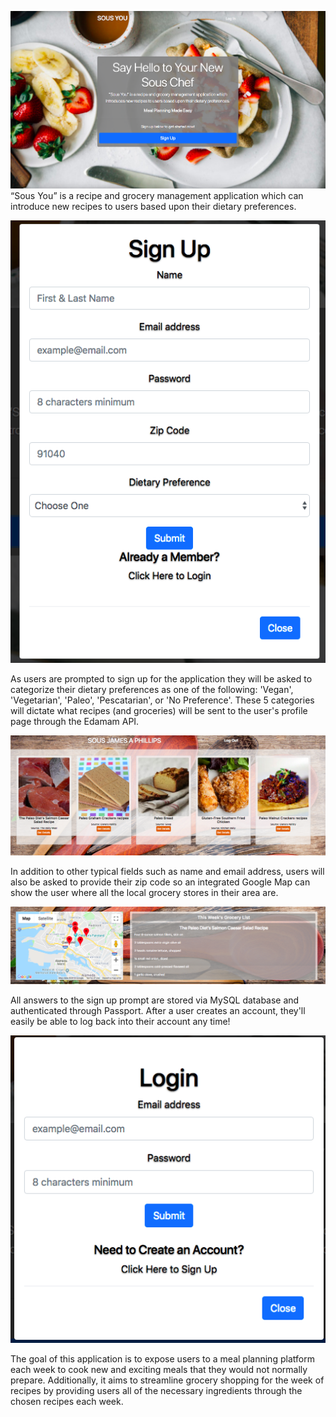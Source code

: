 ![Home Page](./public/images/home_page.png) 
“Sous You” is a recipe and grocery management application which can introduce new recipes to users based upon their dietary preferences. 

![Sign Up](./public/images/sign_up.png)

As users are prompted to sign up for the application they will be asked to categorize their dietary preferences as one of the following: 'Vegan', 'Vegetarian', 'Paleo', 'Pescatarian', or 'No Preference'. These 5 categories will dictate what recipes (and groceries) will be sent to the user's profile page through the Edamam API. 

![Recipe Cards](./public/images/recipes.png)

In addition to other typical fields such as name and email address, users will also be asked to provide their zip code so an integrated Google Map can show the user where all the local grocery stores in their area are. 

![Map and Grocery List](./public/images/map_grocery.png)

All answers to the sign up prompt are stored via MySQL database and authenticated through Passport. After a user creates an account, they'll easily be able to log back into their account any time!

![Log In](./public/images/login.png)

The goal of this application is to expose users to a meal planning platform each week to cook new and exciting meals that they would not normally prepare. Additionally, it aims to streamline grocery shopping for the week of recipes by providing users all of the necessary ingredients through the chosen recipes each week.
